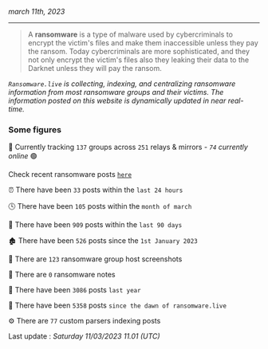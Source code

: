 _march 11th, 2023_

---

> A **ransomware** is a type of malware used by cybercriminals to encrypt the victim's files and make them inaccessible unless they pay the ransom. Today cybercriminals are more sophisticated, and they not only encrypt the victim's files also they leaking their data to the Darknet unless they will pay the ransom.


_`Ransomware.live` is collecting, indexing, and centralizing ransomware information from most ransomware groups and their victims. The information posted on this website is dynamically updated in near real-time._

### Some figures 

🔎 Currently tracking `137` groups across `251` relays & mirrors - _`74` currently online_ 🟢

Check recent ransomware posts [`here`](recentposts.md)


⏰ There have been `33` posts within the `last 24 hours`

🕓 There have been `105` posts within the `month of march`

📅 There have been `909` posts within the `last 90 days`

🏚 There have been `526` posts since the `1st January 2023`

📸 There are `123` ransomware group host screenshots

📝 There are `0` ransomware notes

🚀 There have been `3086` posts `last year`

🐣 There have been `5358` posts `since the dawn of ransomware.live`

⚙️ There are `77` custom parsers indexing posts



Last update : _Saturday 11/03/2023 11.01 (UTC)_


